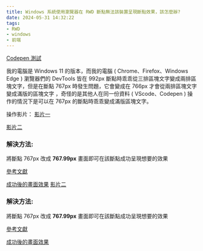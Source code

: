 ```yaml
---
title: Windows 系統使用瀏覽器在 RWD 斷點無法該裝置呈現斷點效果，該怎麼辦?
date: 2024-05-31 14:32:22
tags: 
- RWD 
- windows
- 前端
---
```




[Codepen 測試](https://codepen.io/DaphneShen/pen/OJYMKbP)

我的電腦是 Windows 11 的版本，而我的電腦 ( Chrome、Firefox、Windows Edge ) 瀏覽器們的 DevTools 皆在 992px 斷點時乖乖從三排區塊文字變成兩排區塊文字，但是在斷點 767px 時發生問題，它會變成在 766px 才會從兩排區塊文字變成滿版的區塊文字 ，奇怪的是其他人在同一份資料 ( VScode、Codepen ) 操作的情況下是可以在 767px 的斷點時乖乖變成滿版區塊文字。

操作影片：
[影片一](https://www.loom.com/share/c002e7c187164f428e4db3e28f3024c7)

[影片二](https://www.loom.com/share/510a07b60d4f45649c89175e4d241767?sid=8e21a12c-1e4f-4cae-a1da-5c5f3ff53d33)


### 解決方法:
將斷點 767px 改成 **767.99px** 畫面即可在該斷點成功呈現想要的效果

[參考文獻](https://stackoverflow.com/questions/40272679/bug-media-query-max-width-plus-windows-10)

[成功後的畫面效果](https://www.loom.com/share/5eeb6bfe7b0a4c8aad67cfa48cccf4cc?sid=f6dd3c47-413a-4928-8f80-58eb74e6db04)
[影片二](https://www.loom.com/share/510a07b60d4f45649c89175e4d241767?sid=8e21a12c-1e4f-4cae-a1da-5c5f3ff53d33)


### 解決方法:
將斷點 767px 改成 **767.99px** 畫面即可在該斷點成功呈現想要的效果

[參考文獻](https://stackoverflow.com/questions/40272679/bug-media-query-max-width-plus-windows-10)

[成功後的畫面效果](https://www.loom.com/share/5eeb6bfe7b0a4c8aad67cfa48cccf4cc?sid=f6dd3c47-413a-4928-8f80-58eb74e6db04)